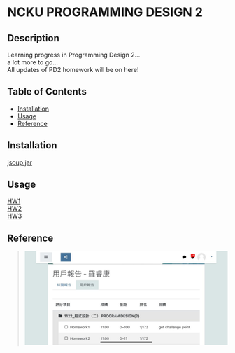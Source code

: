 # NCKU PROGRAMMING DESIGN 2

## Description

Learning progress in Programming Design 2...<br>
a lot more to go...<br>
All updates of PD2 homework will be on here!<br>

## Table of Contents
- [Installation](#installation)
- [Usage](#usage)
- [Reference](#reference)


## Installation

[jsoup.jar](https://jsoup.org/download)

## Usage

[HW1](https://chuangkt.notion.site/PD2-Homework-1-3fce92cd9b504721bdefc0d214e9bad0)<br>
[HW2](https://chuangkt.notion.site/PD2-Homework-2-925a35651a774200896af8c51bebc9a4)<br>
[HW3](https://chuangkt.notion.site/PD2-Homework-3-f52f072e460d4308a60cc35d09a94e82)

## Reference
>![Alt text](PD2_hw_score.jpeg)

